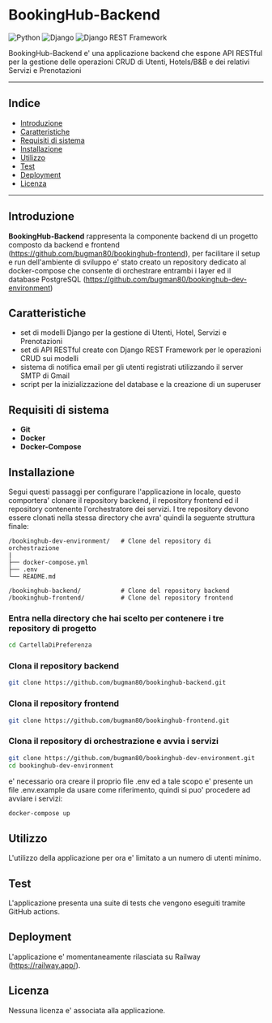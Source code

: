 # BookingHub-Backend
![Python](https://img.shields.io/badge/Python-3.11+-brightgreen)
![Django](https://img.shields.io/badge/Django-5.1.4-brightgreen)
![Django REST Framework](https://img.shields.io/badge/Django%20REST%20Framework-3.15.2-brightgreen)

BookingHub-Backend e' una applicazione backend che espone API RESTful per la gestione delle operazioni CRUD di Utenti, Hotels/B&B e dei relativi Servizi e Prenotazioni

---

## Indice

- [Introduzione](#introduzione)
- [Caratteristiche](#caratteristiche)
- [Requisiti di sistema](#requisiti-di-sistema)
- [Installazione](#installazione)
- [Utilizzo](#utilizzo)
- [Test](#test)
- [Deployment](#deployment)
- [Licenza](#licenza)

---

## Introduzione

**BookingHub-Backend** rappresenta la componente backend di un progetto composto da backend e frontend (https://github.com/bugman80/bookinghub-frontend), per facilitare il setup e run dell'ambiente di sviluppo e' stato creato un repository dedicato al docker-compose che consente di orchestrare entrambi i layer ed il database PostgreSQL (https://github.com/bugman80/bookinghub-dev-environment)

## Caratteristiche

- set di modelli Django per la gestione di Utenti, Hotel, Servizi e Prenotazioni
- set di API RESTful create con Django REST Framework per le operazioni CRUD sui modelli
- sistema di notifica email per gli utenti registrati utilizzando il server SMTP di Gmail
- script per la inizializzazione del database e la creazione di un superuser

## Requisiti di sistema

- **Git**
- **Docker**
- **Docker-Compose**

## Installazione

Segui questi passaggi per configurare l'applicazione in locale, questo comportera' clonare il repository backend, il repository frontend ed il repository contenente l'orchestratore dei servizi. I tre repository devono essere clonati nella stessa directory che avra' quindi la seguente struttura finale:

```
/bookinghub-dev-environment/   # Clone del repository di orchestrazione
|
├── docker-compose.yml
├── .env
└── README.md

/bookinghub-backend/           # Clone del repository backend
/bookinghub-frontend/          # Clone del repository frontend
```

### Entra nella directory che hai scelto per contenere i tre repository di progetto

```bash
cd CartellaDiPreferenza
```

### Clona il repository backend

```bash
git clone https://github.com/bugman80/bookinghub-backend.git
```

### Clona il repository frontend

```bash
git clone https://github.com/bugman80/bookinghub-frontend.git
```

### Clona il repository di orchestrazione e avvia i servizi

```bash
git clone https://github.com/bugman80/bookinghub-dev-environment.git
cd bookinghub-dev-environment
```
e' necessario ora creare il proprio file .env ed a tale scopo e' presente un file .env.example da usare come riferimento, quindi si puo' procedere ad avviare i servizi:

```bash
docker-compose up
```

## Utilizzo

L'utilizzo della applicazione per ora e' limitato a un numero di utenti minimo.

## Test

L'applicazione presenta una suite di tests che vengono eseguiti tramite GitHub actions.

## Deployment

L'applicazione e' momentaneamente rilasciata su Railway (https://railway.app/).

## Licenza

Nessuna licenza e' associata alla applicazione.